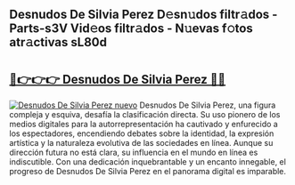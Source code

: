## Desnudos De Silvia Perez D𝚎sn𝚞dos filtr𝚊dos - Parts-s3V Vid𝚎os filtr𝚊dos - N𝚞evas f𝚘tos atr𝚊ctivas sL80d

# <h2><a href="http://mb0pqj.tromn.icu/?c=Desnudos+De+Silvia+Perez">🔗👉👉👉 Desnudos De Silvia Perez 🔗🔗</a></h2>

[![Desnudos De Silvia Perez nuevo](https://i.imgur.com/pEAQMta.gif)](http://mb0pqj.tromn.icu/?c=Desnudos+De+Silvia+Perez)
Desnudos De Silvia Perez, una figura compleja y esquiva, desafía la clasificación directa. Su uso pionero de los medios digitales para la autorrepresentación ha cautivado y enfurecido a los espectadores, encendiendo debates sobre la identidad, la expresión artística y la naturaleza evolutiva de las sociedades en línea. Aunque su dirección futura no está clara, su influencia en el mundo en línea es indiscutible. Con una dedicación inquebrantable y un encanto innegable, el progreso de Desnudos De Silvia Perez en el panorama digital es imparable.
